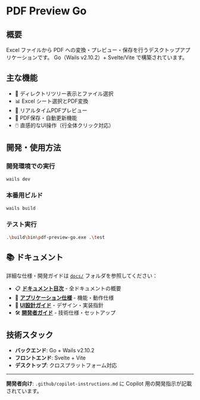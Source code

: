 # PDF Preview Go

## 概要

Excel ファイルから PDF への変換・プレビュー・保存を行うデスクトップアプリケーションです。
Go（Wails v2.10.2）+ Svelte/Vite で構築されています。

## 主な機能

- 📁 ディレクトリツリー表示とファイル選択
- 📊 Excel シート選択とPDF変換
- 👀 リアルタイムPDFプレビュー  
- 💾 PDF保存・自動更新機能
- 🖱️ 直感的なUI操作（行全体クリック対応）

## 開発・使用方法

### 開発環境での実行
```bash
wails dev
```

### 本番用ビルド
```bash
wails build
```

### テスト実行
```bash
.\build\bin\pdf-preview-go.exe .\test
```

## 📚 ドキュメント

詳細な仕様・開発ガイドは [`docs/`](./docs/) フォルダを参照してください：

- 📋 **[ドキュメント目次](./docs/README.md)** - 全ドキュメントの概要
- 🎯 **[アプリケーション仕様](./docs/APPLICATION_SPECIFICATIONS.md)** - 機能・動作仕様
- 🎨 **[UI設計ガイド](./docs/UI_GUIDELINES.md)** - デザイン・実装指針
- 🛠️ **[開発者ガイド](./docs/DEVELOPER_GUIDE.md)** - 技術仕様・セットアップ

## 技術スタック

- **バックエンド**: Go + Wails v2.10.2
- **フロントエンド**: Svelte + Vite
- **デスクトップ**: クロスプラットフォーム対応

---

**開発者向け**: `.github/copilot-instructions.md` に Copilot 用の開発指示が記載されています。
